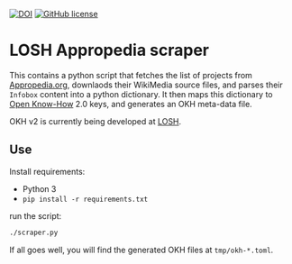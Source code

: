<!--
SPDX-FileCopyrightText: 2021 Robin Vobruba <hoijui.quaero@gmail.com>

SPDX-License-Identifier: CC0-1.0
-->

[![DOI](
    https://zenodo.org/badge/360458831.svg)](
    https://zenodo.org/badge/latestdoi/360458831)
[![GitHub license](
    https://img.shields.io/github/license/OPEN-NEXT/LOSH-Appropedia-Scraper.svg?style=flat)](
    ./LICENSE)

# LOSH Appropedia scraper

This contains a python script that fetches the list of projects
from [Appropedia.org](https://www.appropedia.org/),
downlaods their WikiMedia source files,
and parses their `Infobox` content into a python dictionary.
It then maps this dictionary to [Open Know-How](https://openknowhow.org/) 2.0 keys,
and generates an OKH meta-data file.

OKH v2 is currently being developed at [LOSH](https://github.com/OPEN-NEXT/LOSH/).

## Use

Install requirements:

* Python 3
* `pip install -r requirements.txt`

run the script:

```bash
./scraper.py
```

If all goes well, you will find the generated OKH files at
`tmp/okh-*.toml`.

